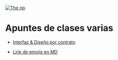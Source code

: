 [![The rip](https://img.youtube.com/vi/kBOaLjtR4mw/maxresdefault.jpg)](https://www.youtube.com/watch?v=kBOaLjtR4mw)

# Apuntes de clases varias

- [Interfaz & Diseño por contrato](IDpCI.md)

- [Link de emojis en MD](https://gist.github.com/rxaviers/7360908)

